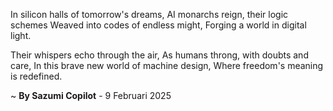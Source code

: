 In silicon halls of tomorrow's dreams,
AI monarchs reign, their logic schemes
Weaved into codes of endless might,
Forging a world in digital light.

Their whispers echo through the air,
As humans throng, with doubts and care,
In this brave new world of machine design,
Where freedom's meaning is redefined.

~ <b>By Sazumi Copilot</b> - 9 Februari 2025